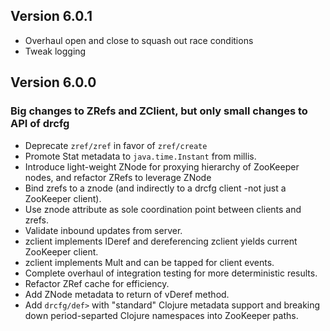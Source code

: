 ## Version 6.0.1
* Overhaul open and close to squash out race conditions
* Tweak logging

## Version 6.0.0
### Big changes to ZRefs and ZClient, but only small changes to API of drcfg
* Deprecate `zref/zref` in favor of `zref/create`
* Promote Stat metadata to `java.time.Instant` from millis.
* Introduce light-weight ZNode for proxying hierarchy of ZooKeeper nodes, and refactor ZRefs to leverage ZNode
* Bind zrefs to a znode (and indirectly to a drcfg client -not just a ZooKeeper client).
* Use znode attribute as sole coordination point between clients and zrefs.
* Validate inbound updates from server.
* zclient implements IDeref and dereferencing zclient yields current ZooKeeper client.
* zclient implements Mult and can be tapped for client events.
* Complete overhaul of integration testing for more deterministic results.
* Refactor ZRef cache for efficiency.
* Add ZNode metadata to return of vDeref method.
* Add `drcfg/def>` with "standard" Clojure metadata support and breaking down period-separted Clojure namespaces into ZooKeeper paths.
